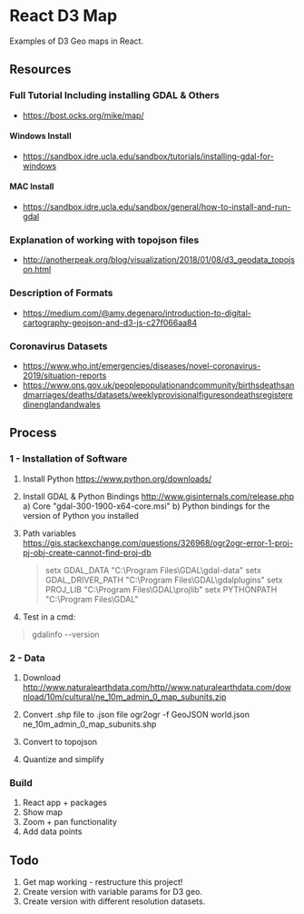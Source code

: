 # React D3 Map

Examples of D3 Geo maps in React.

## Resources

### Full Tutorial Including installing GDAL & Others

* https://bost.ocks.org/mike/map/

#### Windows Install

* https://sandbox.idre.ucla.edu/sandbox/tutorials/installing-gdal-for-windows

#### MAC Install

* https://sandbox.idre.ucla.edu/sandbox/general/how-to-install-and-run-gdal

### Explanation of working with topojson files

* http://anotherpeak.org/blog/visualization/2018/01/08/d3_geodata_topojson.html

### Description of Formats 

* https://medium.com/@amy.degenaro/introduction-to-digital-cartography-geojson-and-d3-js-c27f066aa84

### Coronavirus Datasets

* https://www.who.int/emergencies/diseases/novel-coronavirus-2019/situation-reports
* https://www.ons.gov.uk/peoplepopulationandcommunity/birthsdeathsandmarriages/deaths/datasets/weeklyprovisionalfiguresondeathsregisteredinenglandandwales

## Process

### 1 - Installation of Software

1) Install Python
    https://www.python.org/downloads/

2)  Install GDAL & Python Bindings
    http://www.gisinternals.com/release.php
    a)  Core "gdal-300-1900-x64-core.msi"
    b) Python bindings for the version of Python you installed

3) Path variables
    https://gis.stackexchange.com/questions/326968/ogr2ogr-error-1-proj-pj-obj-create-cannot-find-proj-db
    
    >setx GDAL_DATA "C:\Program Files\GDAL\gdal-data"
     setx GDAL_DRIVER_PATH "C:\Program Files\GDAL\gdalplugins"
     setx PROJ_LIB "C:\Program Files\GDAL\projlib"
     setx PYTHONPATH "C:\Program Files\GDAL\"

4) Test in a cmd:

> gdalinfo --version

### 2 - Data

1) Download
    http://www.naturalearthdata.com/http//www.naturalearthdata.com/download/10m/cultural/ne_10m_admin_0_map_subunits.zip
    
2) Convert .shp file to .json file
     ogr2ogr -f GeoJSON world.json ne_10m_admin_0_map_subunits.shp

3) Convert to topojson

4) Quantize and simplify

### Build

1) React app + packages
2) Show map
3) Zoom + pan functionality
4) Add data points

## Todo

1) Get map working - restructure this project!
2) Create version with variable params for D3 geo.
3) Create version with different resolution datasets.
